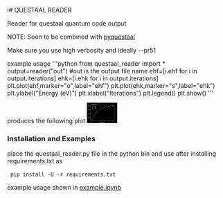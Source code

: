 i# QUESTAAL READER

Reader for questaal quantum code output

NOTE: Soon to be combined with [pyquestaal](https://github.com/santoshkumarradha/pyquestaal)

Make sure you use high verbosity and ideally --pr51

example usage
'''python
from questaal_reader import *
output=reader("out") #out is the output file name
ehf=[i.ehf for i in output.iterations]
ehk=[i.ehk for i in output.iterations]
plt.plot(ehf,marker="o",label="ehf")
plt.plot(ehk,marker="s",label="ehk")
plt.ylabel("Energy (eV)")
plt.xlabel("Iterations")
plt.legend()
plt.show()
'''

produces the following plot
<img src="./ehf-ehk.png" style="max-height: 70px; max-width: 70px;" >

### Installation and Examples

place the questaal_reader.py file in the python bin and use after installing requirements.txt as
```console
 pip install -U -r requirements.txt
 ```

example usage shown in [example.ipynb](./examples.ipynb)